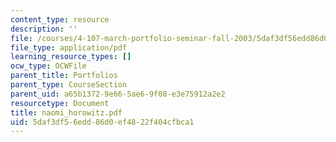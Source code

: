 ```yaml
---
content_type: resource
description: ''
file: /courses/4-107-march-portfolio-seminar-fall-2003/5daf3df56edd86d0ef4822f404cfbca1_naomi_horowitz.pdf
file_type: application/pdf
learning_resource_types: []
ocw_type: OCWFile
parent_title: Portfolios
parent_type: CourseSection
parent_uid: a65b1372-9e66-5ae6-9f08-e3e75912a2e2
resourcetype: Document
title: naomi_horowitz.pdf
uid: 5daf3df5-6edd-86d0-ef48-22f404cfbca1
---
```

